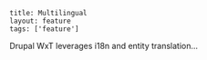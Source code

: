 ```
title: Multilingual
layout: feature
tags: ['feature']
```

Drupal WxT leverages i18n and entity translation...
